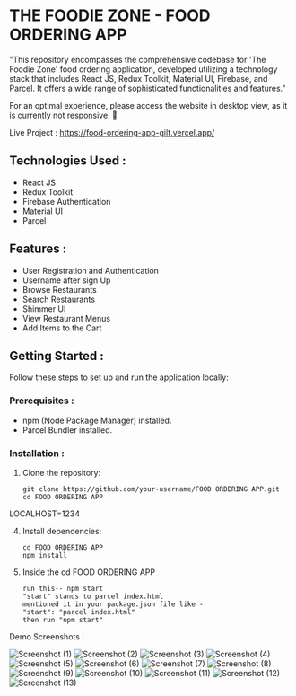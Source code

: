 # THE FOODIE ZONE - FOOD ORDERING APP

"This repository encompasses the comprehensive codebase for 'The Foodie Zone' food ordering application, developed utilizing a technology stack that includes React JS, Redux Toolkit, Material UI, Firebase, and Parcel. It offers a wide range of sophisticated functionalities and features."

For an optimal experience, please access the website in desktop view, as it is currently not responsive. 👀

Live Project : https://food-ordering-app-gilt.vercel.app/

## Technologies Used :

-   React JS
-   Redux Toolkit
-   Firebase Authentication
-   Material UI
-   Parcel

## Features :

-   User Registration and Authentication
-   Username after sign Up
-   Browse Restaurants
-   Search Restaurants
-   Shimmer UI
-   View Restaurant Menus
-   Add Items to the Cart

## Getting Started :

Follow these steps to set up and run the application locally:

### Prerequisites :

-   npm (Node Package Manager) installed.
-   Parcel Bundler installed.

### Installation :

1. Clone the repository:

    ```
    git clone https://github.com/your-username/FOOD ORDERING APP.git
    cd FOOD ORDERING APP
    ```

LOCALHOST=1234

4.  Install dependencies:

    ```
    cd FOOD ORDERING APP
    npm install
    ```

5.  Inside the cd FOOD ORDERING APP
    ```
    run this-- npm start
    "start" stands to parcel index.html
    mentioned it in your package.json file like -
    "start": "parcel index.html"
    then run "npm start"
    ```

Demo Screenshots :

![Screenshot (1)](https://github.com/onkar895/FOOD-ORDERING-APP/assets/50394711/ff73e98a-93e3-48e4-b17d-b61beeffcb04)
![Screenshot (2)](https://github.com/onkar895/FOOD-ORDERING-APP/assets/50394711/d0ac15e7-a8b4-41ec-a781-018f639d76c1)
![Screenshot (3)](https://github.com/onkar895/FOOD-ORDERING-APP/assets/50394711/6a9298b2-8d12-4ce9-af31-66d95ac3b82e)
![Screenshot (4)](https://github.com/onkar895/FOOD-ORDERING-APP/assets/50394711/5b62e767-e3b1-40e5-8c49-7b554defe1e4)
![Screenshot (5)](https://github.com/onkar895/FOOD-ORDERING-APP/assets/50394711/014f5bf8-139c-46db-8ddb-df69958b5b7b)
![Screenshot (6)](https://github.com/onkar895/FOOD-ORDERING-APP/assets/50394711/ccdd30d9-c8b2-478e-a597-214f03bfc8ec)
![Screenshot (7)](https://github.com/onkar895/FOOD-ORDERING-APP/assets/50394711/e234a291-cc35-40a9-bab7-1fab51a802a3)
![Screenshot (8)](https://github.com/onkar895/FOOD-ORDERING-APP/assets/50394711/59f653df-58c2-48a4-ab55-6d4549ad7d7d)
![Screenshot (9)](https://github.com/onkar895/FOOD-ORDERING-APP/assets/50394711/cfe755e7-6958-4b20-9bed-645504dbe449)
![Screenshot (10)](https://github.com/onkar895/FOOD-ORDERING-APP/assets/50394711/91dec168-14af-47c2-94e2-ce7f604f5db9)
![Screenshot (11)](https://github.com/onkar895/FOOD-ORDERING-APP/assets/50394711/670c47ab-1019-4fdc-a6cb-6f54be12619e)
![Screenshot (12)](https://github.com/onkar895/FOOD-ORDERING-APP/assets/50394711/97614169-c5ec-427d-85f9-61858e9eea40)
![Screenshot (13)](https://github.com/onkar895/FOOD-ORDERING-APP/assets/50394711/1072e5c9-9987-4abe-8e0d-7281b276d383)
